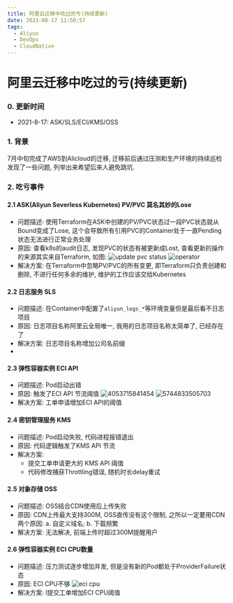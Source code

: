 ```yaml
---
title: 阿里云迁移中吃过的亏(持续更新)
date: 2021-08-17 11:50:57
tags:
  - Aliyun
  - DevOps
  - CloudNative
---
```


# 阿里云迁移中吃过的亏(持续更新)

### 0. 更新时间
- 2021-8-17: ASK/SLS/ECI/KMS/OSS

### 1. 背景
7月中旬完成了AWS到Alicloud的迁移, 迁移前后通过压测和生产环境的持续巡检发现了一些问题, 列举出来希望后来人避免跳坑.

### 2. 吃亏事件

#### 2.1 ASK(Aliyun Severless Kubernetes) PV/PVC 莫名其妙的Lose
- 问题描述: 使用Terraform在ASK中创建的PV/PVC状态过一段PVC状态就从Bound变成了Lose, 这个会导致所有引用PVC的Container处于一直Pending状态无法进行正常业务处理
- 原因: 查看k8s的audit日志, 发现PVC的状态有被更新成Lost, 查看更新的操作的来源其实来自Terraform, 如图:
![update pvc status](4290636159088.png)
![operator](1335619716611.png)
- 解决方案: 在Terraform中忽略PV/PVC的所有变更, 即Terraform只负责创建和删除, 不进行任何多余的维护, 维护的工作应该交给Kubernetes

#### 2.2 日志服务 SLS
- 问题描述: 在Container中配置了`aliyun_logs_*`等环境变量但是最后看不日志项目
- 原因: 日志项目名称阿里云全局唯一, 我用的日志项目名称太简单了, 已经存在了
- 解决方案: 日志项目名称增加公司名前缀
-
#### 2.3 弹性容器实例 ECI API
- 问题描述: Pod启动出错
- 原因: 触发了ECI API 节流阈值
![4053715841454](4053715841454.png)
![5744833505703](5744833505703.png)
- 解决方案: 工单申请增加ECI API的阈值

#### 2.4 密钥管理服务 KMS
- 问题描述: Pod启动失败, 代码进程报错退出
- 原因: 代码逻辑触发了KMS API 节流
- 解决方案: 
    - 提交工单申请更大的 KMS API 阈值
    - 代码修改捕获Throttling错误, 随机时长delay重试

#### 2.5 对象存储 OSS
- 问题描述: OSS结合CDN使用后上传失败
- 原因:  CDN上传最大支持300M, OSS直传没有这个限制, 之所以一定要用CDN两个原因: a. 自定义域名; b. 下载频繁
- 解决方案: 无法解决, 前端上传时超过300M提醒用户

#### 2.6 弹性容器实例 ECI CPU数量
- 问题描述: 压力测试逐步增加并发, 但是没有新的Pod都处于ProviderFailure状态
- 原因:  ECI CPU不够
![eci cpu](1501583789858.png)
- 解决方案: l提交工单增加ECI CPU阈值

